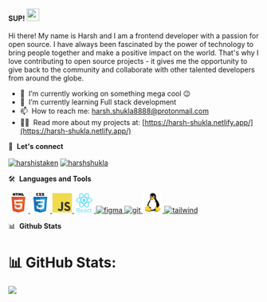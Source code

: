 #### SUP! <img src="https://media.giphy.com/media/hvRJCLFzcasrR4ia7z/giphy.gif" width="25px" height="25px">

Hi there! My name is Harsh and I am a frontend developer with a passion for open source. I have always been fascinated by the power of technology to bring people together and make a positive impact on the world. That's why I love contributing to open source projects - it gives me the opportunity to give back to the community and collaborate with other talented developers from around the globe.

- 🔭 &nbsp;I’m currently working on something mega cool :wink:
- 🌱 &nbsp;I’m currently learning Full stack development
- 📫 &nbsp;How to reach me: [harsh.shukla8888@protonmail.com](mailto:harsh.shukla8888@protonmail.com)
- 👨‍💻 &nbsp;Read more about my projects at: [https://harsh-shukla.netlify.app/](https://harsh-shukla.netlify.app/)

🔗 &nbsp;**Let's connect**
<p align="left">
<a href="https://twitter.com/harshistaken" target="blank"><img align="center" src="https://raw.githubusercontent.com/rahuldkjain/github-profile-readme-generator/master/src/images/icons/Social/twitter.svg" alt="harshistaken" height="30" width="40" /></a>
<a href="https://linkedin.com/in/" target="blank"><img align="center" src="https://raw.githubusercontent.com/rahuldkjain/github-profile-readme-generator/master/src/images/icons/Social/linked-in-alt.svg" alt="harshshukla" height="30" width="40" /></a>

🛠️ &nbsp;**Languages and Tools**

<p align="left"> <a href="https://www.w3.org/html/" target="_blank" rel="noreferrer"> <img src="https://raw.githubusercontent.com/devicons/devicon/master/icons/html5/html5-original-wordmark.svg" alt="html5" width="40" height="40"/> <a href="https://www.w3schools.com/css/" target="_blank" rel="noreferrer"> <img src="https://raw.githubusercontent.com/devicons/devicon/master/icons/css3/css3-original-wordmark.svg" alt="css3" width="40" height="40"/> </a> </a> <a href="https://developer.mozilla.org/en-US/docs/Web/JavaScript" target="_blank" rel="noreferrer"> <img src="https://raw.githubusercontent.com/devicons/devicon/master/icons/javascript/javascript-original.svg" alt="javascript" width="40" height="40"/> </a> <a href="https://reactjs.org/" target="_blank" rel="noreferrer"> <img src="https://raw.githubusercontent.com/devicons/devicon/master/icons/react/react-original-wordmark.svg" alt="react" width="40" height="40"/> </a> <a href="https://www.figma.com/" target="_blank" rel="noreferrer"> <img src="https://www.vectorlogo.zone/logos/figma/figma-icon.svg" alt="figma" width="40" height="40"/> </a> <a href="https://git-scm.com/" target="_blank" rel="noreferrer"> <img src="https://www.vectorlogo.zone/logos/git-scm/git-scm-icon.svg" alt="git" width="40" height="40"/> </a> <a href="https://www.linux.org/" target="_blank" rel="noreferrer"> <img src="https://raw.githubusercontent.com/devicons/devicon/master/icons/linux/linux-original.svg" alt="linux" width="40" height="40"/> </a> <a href="https://tailwindcss.com/" target="_blank" rel="noreferrer"> <img src="https://www.vectorlogo.zone/logos/tailwindcss/tailwindcss-icon.svg" alt="tailwind" width="40" height="40"/> </a> </p>

📊 &nbsp;**Github Stats**

# 📊 GitHub Stats:
![](https://github-readme-stats.vercel.app/api?username=Harsh97x&theme=tokyonight&hide_border=false&include_all_commits=true&count_private=true)<br/>
